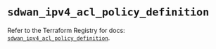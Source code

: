 # `sdwan_ipv4_acl_policy_definition`

Refer to the Terraform Registry for docs: [`sdwan_ipv4_acl_policy_definition`](https://registry.terraform.io/providers/ciscodevnet/sdwan/0.8.0/docs/resources/ipv4_acl_policy_definition).
